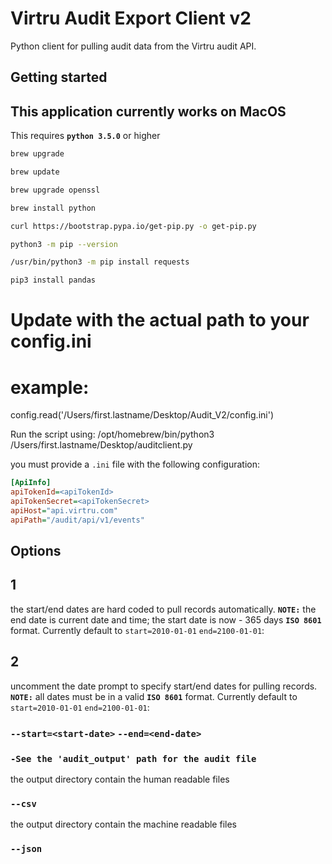 # Virtru Audit Export Client v2

Python client for pulling audit data from the Virtru audit API.

## Getting started
## This application currently works on MacOS
This requires **`python 3.5.0`** or higher

```bash 
brew upgrade
````
```bash 
brew update
````
```bash 
brew upgrade openssl
````
```bash 
brew install python
````
```bash 
curl https://bootstrap.pypa.io/get-pip.py -o get-pip.py
````
```bash 
python3 -m pip --version
````
```bash 
/usr/bin/python3 -m pip install requests
````
```bash 
pip3 install pandas
````


# Update with the actual path to your config.ini
# example:
config.read('/Users/first.lastname/Desktop/Audit_V2/config.ini') 


Run the script using:
/opt/homebrew/bin/python3 /Users/first.lastname/Desktop/auditclient.py


you must provide a `.ini` file with the following configuration:

```ini
[ApiInfo]
apiTokenId=<apiTokenId>
apiTokenSecret=<apiTokenSecret>
apiHost="api.virtru.com"
apiPath="/audit/api/v1/events"
```

## Options
## 1
the start/end dates are hard coded to pull records automatically.  **`NOTE:`** the end date is current date and time; the start date is now - 365 days **`ISO 8601`** format. Currently default to `start=2010-01-01` `end=2100-01-01`:

## 2
uncomment the date prompt to specify start/end dates for pulling records.  **`NOTE:`** all dates must be in a valid **`ISO 8601`** format. Currently default to `start=2010-01-01` `end=2100-01-01`:
### `--start=<start-date>`  `--end=<end-date>`

### `-See the 'audit_output' path for the audit file`

the output directory contain the human readable files
### `--csv`

the output directory contain the machine readable files
### `--json`